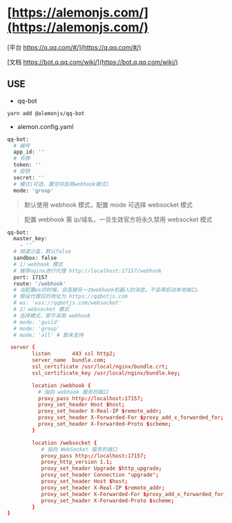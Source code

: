 # [https://alemonjs.com/](https://alemonjs.com/)

[平台 https://q.qq.com/#/](https://q.qq.com/#/)

[文档 https://bot.q.qq.com/wiki/](https://bot.q.qq.com/wiki/)

## USE

- qq-bot

```sh
yarn add @alemonjs/qq-bot
```

- alemon.config.yaml

```sh
qq-bot:
  # 编号
  app_id: ''
  # 令牌
  token: ''
  # 密钥
  secret: ''
  # 模式(可选，置空将启用webhook模式)
  mode: 'group'
```

> 默认使用 webhook 模式，配置 mode 可选择 websocket 模式

> 配置 webhook 需 ip/域名，一旦生效官方将永久禁用 websocket 模式

```sh
qq-bot:
  master_key:
    - ''
  # 频道沙盒，默认false
  sandbox: false
  # 1）webhook 模式
  # 推荐nginx进行代理 http://localhost:17157/webhook
  port: 17157
  route: '/webhook'
  # 当配置ws的时候，会连接另一台webhook机器人的消息。不会再启动本地端口。
  # 假设代理后的地址为 https://qqbotjs.com
  # ws: 'wss://qqbotjs.com/websocket'
  # 2）websocket 模式
  # 选择模式，即不采用 webhook
  # mode: 'guild'
  # mode: 'group'
  # mode: 'all' # 暂未支持
```

```conf
 server {
        listen       443 ssl http2;
        server_name  bundle.com;
        ssl_certificate /usr/local/nginx/bundle.crt;
        ssl_certificate_key /usr/local/nginx/bundle.key;

        location /webhook {
          # 指向 webhook 服务的端口
          proxy_pass http://localhost:17157;
          proxy_set_header Host $host;
          proxy_set_header X-Real-IP $remote_addr;
          proxy_set_header X-Forwarded-For $proxy_add_x_forwarded_for;
          proxy_set_header X-Forwarded-Proto $scheme;
        }

        location /websocket {
           # 指向 WebSocket 服务的端口
           proxy_pass http://localhost:17157;
           proxy_http_version 1.1;
           proxy_set_header Upgrade $http_upgrade;
           proxy_set_header Connection "upgrade";
           proxy_set_header Host $host;
           proxy_set_header X-Real-IP $remote_addr;
           proxy_set_header X-Forwarded-For $proxy_add_x_forwarded_for;
           proxy_set_header X-Forwarded-Proto $scheme;
        }
}
```
